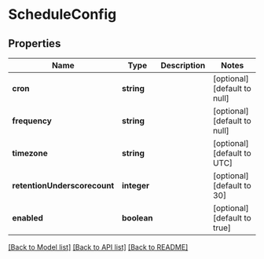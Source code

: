 # ScheduleConfig

## Properties
Name | Type | Description | Notes
------------ | ------------- | ------------- | -------------
**cron** | **string** |  | [optional] [default to null]
**frequency** | **string** |  | [optional] [default to null]
**timezone** | **string** |  | [optional] [default to UTC]
**retentionUnderscorecount** | **integer** |  | [optional] [default to 30]
**enabled** | **boolean** |  | [optional] [default to true]

[[Back to Model list]](../README.md#documentation-for-models) [[Back to API list]](../README.md#documentation-for-api-endpoints) [[Back to README]](../README.md)


